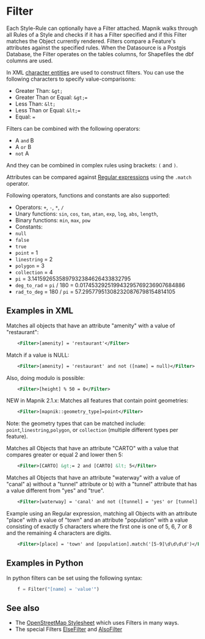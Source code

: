 # Filter

Each Style-Rule can optionally have a Filter attached. Mapnik walks through all Rules of a Style and checks if it has a Filter specified and if this Filter matches the Object currently rendered. Filters compare a Feature's attributes against the specified rules. When the Datasource is a Postgis Database, the Filter operates on the tables columns, for Shapefiles the dbf columns are used.

In XML [character entities](http://en.wikipedia.org/wiki/List_of_XML_and_HTML_character_entity_references) are used to construct filters. You can use the following characters to specify value-comparisons:

 * Greater Than: `&gt;`
 * Greater Than or Equal: `&gt;=`
 * Less Than: `&lt;`
 * Less Than or Equal: `&lt;=`
 * Equal: `=`

Filters can be combined with the following operators:

 * A `and` B
 * A `or` B
 * `not` A

And they can be combined in complex rules using brackets: `(` and `)`.

Attributes can be compared against [Regular expressions](http://en.wikipedia.org/wiki/Regular_expression) using the `.match` operator.

Following operators, functions and constants are also supported:
 * Operators: `+`, `-`, `*`, `/`
 * Unary functions: `sin`, `cos`, `tan`, `atan`, `exp`, `log`, `abs`, `length`,
 * Binary functions: `min`, `max`, `pow`
 * Constants:
  * `null`
  * `false`
  * `true`
  * `point` = 1
  * `linestring` = 2
  * `polygon` = 3
  * `collection` = 4
  * `pi` = 3.1415926535897932384626433832795
  * `deg_to_rad` = `pi` / 180 = 0.017453292519943295769236907684886
  * `rad_to_deg` = 180 / `pi` = 57.295779513082320876798154814105

## Examples in XML
Matches all objects that have an attribute "amenity" with a value of "restaurant":

```xml
    <Filter>[amenity] = 'restaurant'</Filter> 
```

Match if a value is NULL:
```xml
    <Filter>[amenity] = 'restaurant' and not ([name] = null)</Filter> 
```

Also, doing modulo is possible:
```xml
    <Filter>[height] % 50 = 0</Filter> 
```

NEW in Mapnik 2.1.x: Matches all features that contain point geometries:

```xml
    <Filter>[mapnik::geometry_type]=point</Filter> 
```

Note: the geometry types that can be matched include: `point`,`linestring`,`polygon`, or `collection` (multiple different types per feature).

Matches all Objects that have an attribute "CARTO" with a value that compares greater or equal 2 and lower then 5:

```xml
    <Filter>[CARTO] &gt;= 2 and [CARTO] &lt; 5</Filter>
```

Matches all Objects that have an attribute "waterway" with a value of "canal" a) without a "tunnel" attribute or b) with a "tunnel" attribute that has a value different from "yes" and "true".

```xml
    <Filter>[waterway] = 'canal' and not ([tunnel] = 'yes' or [tunnel] = 'true')</Filter> 
```

Example using an Regular expression, matching all Objects with an attribute "place" with a value of "town" and an attribute "population" with a value consisting of exactly 5 characters where the first one is one of 5, 6, 7 or 8 and the remaining 4 characters are digits.

```xml
    <Filter>[place] = 'town' and [population].match('[5-9]\d\d\d\d')</Filter>
```

## Examples in Python
In python filters can be set using the following syntax:

```python
    f = Filter("[name] = 'value'")
```

## See also
 * The [OpenStreetMap Stylesheet](http://trac.openstreetmap.org/browser/applications/rendering/mapnik/osm.xml?rev=9228) which uses Filters in many ways.
 * The special Filters [ElseFilter](https://github.com/mapnik/mapnik/wiki/ElseFilter) and [AlsoFilter](https://github.com/mapnik/mapnik/wiki/AlsoFilter)
